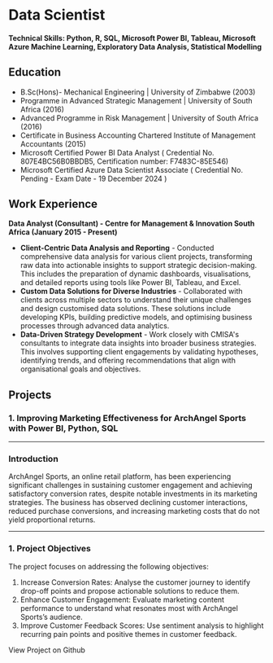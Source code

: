 # Data Scientist

#### Technical Skills: Python, R, SQL, Microsoft Power BI, Tableau, Microsoft Azure Machine Learning, Exploratory Data Analysis, Statistical Modelling

## Education
- B.Sc(Hons)- Mechanical Engineering | University of Zimbabwe (2003)
- Programme in Advanced Strategic Management | University of South Africa (2016)
- Advanced Programme in Risk Management | University of South Africa (2016)
- Certificate in Business Accounting  Chartered Institute of Management Accountants (2015)
- Microsoft Certified Power BI  Data Analyst ( Credential No. 807E4BC56B0BBDB5, Certification number: F7483C-85E546)
- Microsoft Certified Azure Data Scientist Associate ( Credential No. Pending - Exam Date - 19 December 2024 )

## Work Experience
**Data Analyst (Consultant) - Centre for Management & Innovation South Africa (January 2015 - Present)**
- **Client-Centric Data Analysis and Reporting** - Conducted comprehensive data analysis for various client projects, transforming raw data into actionable insights to support strategic decision-making. This includes the preparation of dynamic dashboards, visualisations, and detailed reports using tools like Power BI, Tableau, and Excel.  
- **Custom Data Solutions for Diverse Industries**  - Collaborated with clients across multiple sectors to understand their unique challenges and design customised data solutions. These solutions include developing KPIs, building predictive models, and optimising business processes through advanced data analytics.  
- **Data-Driven Strategy Development**  - Work closely with CMISA's consultants to integrate data insights into broader business strategies. This involves supporting client engagements by validating hypotheses, identifying trends, and offering recommendations that align with organisational goals and objectives.

## Projects

### **1. Improving Marketing Effectiveness for ArchAngel Sports with Power BI, Python, SQL**

---

### **Introduction**
ArchAngel Sports, an online retail platform, has been experiencing significant challenges in sustaining customer engagement and achieving satisfactory conversion rates, despite notable investments in its marketing strategies. The business has observed declining customer interactions, reduced purchase conversions, and increasing marketing costs that do not yield proportional returns. 

---

### **1. Project Objectives**
The project focuses on addressing the following objectives:
1.	Increase Conversion Rates: Analyse the customer journey to identify drop-off points and propose actionable solutions to reduce them.
2.	Enhance Customer Engagement: Evaluate marketing content performance to understand what resonates most with ArchAngel Sports’s audience.
3.	Improve Customer Feedback Scores: Use sentiment analysis to highlight recurring pain points and positive themes in customer feedback.

View Project on Github
